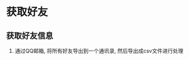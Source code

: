 <!--
 * @Author: your name
 * @Date: 2020-04-12 17:46:45
 * @LastEditTime: 2020-04-12 17:48:17
 * @LastEditors: Please set LastEditors
 * @Description: In User Settings Edit
 * @FilePath: \git_study\QQ_info_get\获取好友信息.md
 -->

# 获取好友

## 获取好友信息

1. 通过QQ邮箱, 将所有好友导出到一个通讯录, 然后导出成csv文件进行处理
